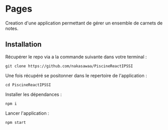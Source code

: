 # Pages

Creation d'une application permettant de gérer un ensemble de carnets de notes.

## Installation

Récupérer le repo via a la commande suivante dans votre terminal :

`git clone https://github.com/nakasawaa/PiscineReactIPSSI`

Une fois récupéré se positonner dans le repertoire de l'application :

`cd PiscineReactIPSSI`

Installer les dépendances :

`npm i`

Lancer l'application :

`npm start`